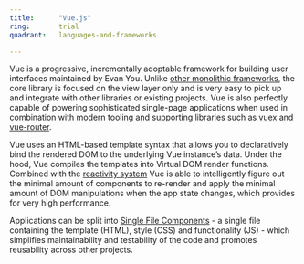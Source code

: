 ```yaml
---
title:      "Vue.js"
ring:       trial
quadrant:   languages-and-frameworks

---
```


Vue is a progressive, incrementally adoptable framework for building user interfaces maintained by Evan You. Unlike [other monolithic frameworks](http://vuejs.org/v2/guide/comparison.html), the core library is focused on the view layer only and is very easy to pick up and integrate with other libraries or existing projects. Vue is also perfectly capable of powering sophisticated single-page applications when used in combination with modern tooling and supporting libraries such as [vuex](https://vuex.vuejs.org/en/) and [vue-router](http://router.vuejs.org/en/).

Vue uses an HTML-based template syntax that allows you to declaratively bind the rendered DOM to the underlying Vue instance’s data. Under the hood, Vue compiles the templates into Virtual DOM render functions. Combined with the [reactivity system](http://vuejs.org/v2/guide/reactivity.html) Vue is able to intelligently figure out the minimal amount of components to re-render and apply the minimal amount of DOM manipulations when the app state changes, which provides for very high performance.

Applications can be split into [Single File Components](http://vuejs.org/v2/guide/single-file-components.html) - a single file containing the template (HTML), style (CSS) and functionality (JS) - which simplifies maintainability and testability of the code and promotes reusability across other projects.
